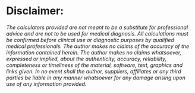 # Disclaimer: #

_The calculators provided are not meant to be a substitute for professional advice and are not to be used for medical diagnosis. All calculations must be confirmed before clinical use or diagnostic purposes by qualified medical professionals. The author makes no claims of the accuracy of the information contained herein. The author makes no claims whatsoever, expressed or implied, about the authenticity, accuracy, reliability, completeness or timeliness of the material, software, text, graphics and links given. In no event shall the author, suppliers, affiliates or any third parties be liable in any manner whatsoever for any damage arising upon use of any information provided._